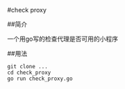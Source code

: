 #check proxy

##简介

一个用go写的检查代理是否可用的小程序

##用法

```
git clone ...
cd check_proxy
go run check_proxy.go 
```    
    

